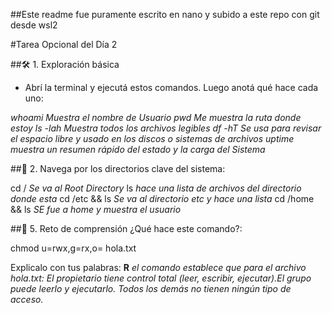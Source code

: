 ##Este readme fue puramente escrito en nano y subido a este repo con git desde wsl2

#Tarea Opcional del Día 2

##🛠️ 1. Exploración básica
- Abrí la terminal y ejecutá estos comandos. Luego anotá qué hace cada uno:

*whoami*   *Muestra el nombre de Usuario*
*pwd*   *Me muestra la ruta donde estoy*
*ls -lah* *Muestra todos los archivos legibles*
*df -hT*  *Se usa para revisar el espacio libre y usado en los discos o sistemas de archivos*
*uptime*  *muestra un resumen rápido del estado y la carga del Sistema*

##📂 2. Navega por los directorios clave del sistema:

cd /   *Se va al Root Directory*
ls    *hace una lista de archivos del directorio donde esta* 
cd /etc && ls *Se va al directorio etc y hace una lista*
cd /home && ls *SE fue a home y muestra el usuario*

##🧠 5. Reto de comprensión
¿Qué hace este comando?:

chmod u=rwx,g=rx,o= hola.txt

Explicalo con tus palabras:
**R** *el comando establece que para el archivo hola.txt: El propietario tiene control total (leer, escribir, ejecutar).El grupo puede leerlo y ejecutarlo. Todos los demás no tienen ningún tipo de acceso.*
